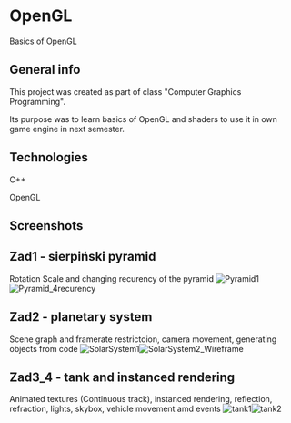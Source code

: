 # OpenGL
Basics of OpenGL

## General info

This project was created as part of class "Computer Graphics Programming". 

Its purpose was to learn basics of OpenGL and shaders to use it in own game engine in next semester.

## Technologies
C++

OpenGL


## Screenshots
## Zad1 - sierpiński pyramid
Rotation Scale and changing recurency of the pyramid
![Pyramid1](https://user-images.githubusercontent.com/76056458/233844535-60d18215-d139-4a3b-bf26-0592c82b154f.png)![Pyramid_4recurency](https://user-images.githubusercontent.com/76056458/233844539-cda3db95-fdac-41cc-9ced-3f0eec7036f5.png)



## Zad2 - planetary system
Scene graph and framerate restrictoion, camera movement, generating objects from code
![SolarSystem1](https://user-images.githubusercontent.com/76056458/233844589-1fe9cf05-1745-481a-be82-8bb723345f49.png)![SolarSystem2_Wireframe](https://user-images.githubusercontent.com/76056458/233844594-e71b3b7b-394f-4f24-aef5-97ef245b2143.png)



## Zad3_4 - tank and instanced rendering
Animated textures (Continuous track), instanced rendering, reflection, refraction, lights, skybox, vehicle movement amd events
![tank1](https://user-images.githubusercontent.com/76056458/233844642-ca73ed2d-ff29-49f5-be37-47c1574ee453.png)![tank2](https://user-images.githubusercontent.com/76056458/233844647-c6911e20-9709-4384-a44a-d5f0f110684f.png)

